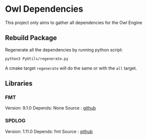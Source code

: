 # Owl Dependencies

This project only aims to gather all dependencies for the Owl Engine

## Rebuild Package

Regenerate all the dependencies by running python script:

```bash
python3 PyUtils/regenerate.py
```

A cmake target `regenerate` will do the same or with the `all` target.

## Libraries

### FMT

Version: 9.1.0
Depends: None
Source : [github](https://github.com/fmtlib/fmt)

### SPDLOG

Version: 1.11.0
Depends: fmt
Source : [github](https://github.com/gabime/spdlog)
